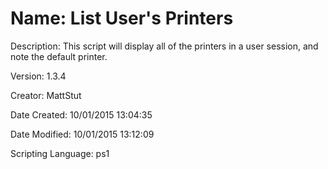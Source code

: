 ﻿# Name: List User's Printers

Description: This script will display all of the printers in a user session, and note the default printer.

Version: 1.3.4

Creator: MattStut

Date Created: 10/01/2015 13:04:35

Date Modified: 10/01/2015 13:12:09

Scripting Language: ps1

